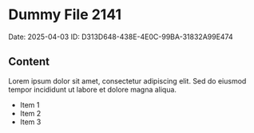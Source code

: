 # Dummy File 2141

Date: 2025-04-03
ID: D313D648-438E-4E0C-99BA-31832A99E474

## Content

Lorem ipsum dolor sit amet, consectetur adipiscing elit.
Sed do eiusmod tempor incididunt ut labore et dolore magna aliqua.

* Item 1
* Item 2
* Item 3

